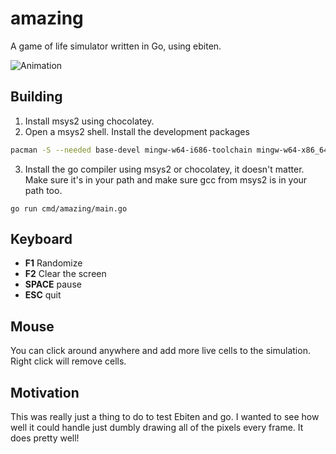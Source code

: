 # amazing

A game of life simulator written in Go, using ebiten.

![Animation](https://user-images.githubusercontent.com/578676/133537968-7bd38b7e-8140-4148-a67c-a7462522727f.gif)

## Building

1. Install msys2 using chocolatey.
2. Open a msys2 shell. Install the development packages

```bash
pacman -S --needed base-devel mingw-w64-i686-toolchain mingw-w64-x86_64-toolchain
```

3. Install the go compiler using msys2 or chocolatey, it doesn't matter. Make sure it's in your path and make sure gcc
   from msys2 is in your path too.

`go run cmd/amazing/main.go`

## Keyboard

* **F1** Randomize
* **F2** Clear the screen
* **SPACE** pause
* **ESC** quit

## Mouse

You can click around anywhere and add more live cells to the simulation. Right click will remove cells.

## Motivation

This was really just a thing to do to test Ebiten and go. I wanted to see how well it could handle just dumbly drawing all of the pixels every frame. It does pretty well!
